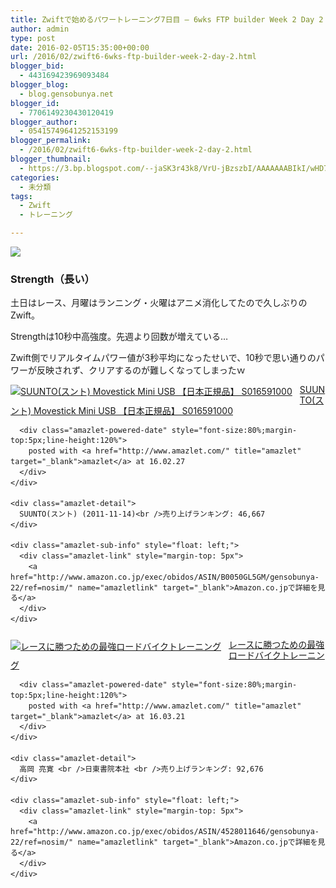 ```yaml
---
title: Zwiftで始めるパワートレーニング7日目 – 6wks FTP builder Week 2 Day 2
author: admin
type: post
date: 2016-02-05T15:35:00+00:00
url: /2016/02/zwift6-6wks-ftp-builder-week-2-day-2.html
blogger_bid:
  - 443169423969093484
blogger_blog:
  - blog.gensobunya.net
blogger_id:
  - 7706149230430120419
blogger_author:
  - 05415749641252153199
blogger_permalink:
  - /2016/02/zwift6-6wks-ftp-builder-week-2-day-2.html
blogger_thumbnail:
  - https://3.bp.blogspot.com/--jaSK3r43k8/VrU-jBzszbI/AAAAAAABIkI/wHD7oU-p-hg/s640/2016-02-03_1929002.jpg
categories:
  - 未分類
tags:
  - Zwift
  - トレーニング

---
```

<a href="https://3.bp.blogspot.com/--jaSK3r43k8/VrU-jBzszbI/AAAAAAABIkI/wHD7oU-p-hg/s1600/2016-02-03_1929002.jpg" imageanchor="1"><img border="0" src="https://blog.gensobunya.net/wp-content/uploads/2016/02/2016-02-03_1929002.jpg" /></a>
  


### Strength（長い）

土日はレース、月曜はランニング・火曜はアニメ消化してたので久しぶりのZwift。
  
Strengthは10秒中高強度。先週より回数が増えている…

Zwift側でリアルタイムパワー値が3秒平均になったせいで、10秒で思い通りのパワーが反映されず、クリアするのが難しくなってしまったｗ

<div class="amazlet-box" style="margin-bottom:0px;">
  <div class="amazlet-image" style="float:left;margin:0px 12px 1px 0px;">
    <a href="http://www.amazon.co.jp/exec/obidos/ASIN/B0050GL5GM/gensobunya-22/ref=nosim/" name="amazletlink" target="_blank"><img src="https://images-fe.ssl-images-amazon.com/images/I/41MImoh-wkL._SL160_.jpg" alt="SUUNTO(スント) Movestick Mini USB 【日本正規品】 S016591000" style="border: none;" /></a>
  </div>
  
  <div class="amazlet-info" style="line-height:120%; margin-bottom: 10px">
    <div class="amazlet-name" style="margin-bottom:10px;line-height:120%">
      <a href="http://www.amazon.co.jp/exec/obidos/ASIN/B0050GL5GM/gensobunya-22/ref=nosim/" name="amazletlink" target="_blank">SUUNTO(スント) Movestick Mini USB 【日本正規品】 S016591000</a></p> 
      
      <div class="amazlet-powered-date" style="font-size:80%;margin-top:5px;line-height:120%">
        posted with <a href="http://www.amazlet.com/" title="amazlet" target="_blank">amazlet</a> at 16.02.27
      </div>
    </div>
    
    <div class="amazlet-detail">
      SUUNTO(スント) (2011-11-14)<br />売り上げランキング: 46,667
    </div>
    
    <div class="amazlet-sub-info" style="float: left;">
      <div class="amazlet-link" style="margin-top: 5px">
        <a href="http://www.amazon.co.jp/exec/obidos/ASIN/B0050GL5GM/gensobunya-22/ref=nosim/" name="amazletlink" target="_blank">Amazon.co.jpで詳細を見る</a>
      </div>
    </div>
  </div>
  
  <div class="amazlet-footer" style="clear: left">
  </div>
</div>

<div class="amazlet-box" style="margin-bottom:0px;">
  <div class="amazlet-image" style="float:left;margin:0px 12px 1px 0px;">
    <a href="http://www.amazon.co.jp/exec/obidos/ASIN/4528011646/gensobunya-22/ref=nosim/" name="amazletlink" target="_blank"><img src="https://images-fe.ssl-images-amazon.com/images/I/61kxWWt6k4L._SL160_.jpg" alt="レースに勝つための最強ロードバイクトレーニング" style="border: none;" /></a>
  </div>
  
  <div class="amazlet-info" style="line-height:120%; margin-bottom: 10px">
    <div class="amazlet-name" style="margin-bottom:10px;line-height:120%">
      <a href="http://www.amazon.co.jp/exec/obidos/ASIN/4528011646/gensobunya-22/ref=nosim/" name="amazletlink" target="_blank">レースに勝つための最強ロードバイクトレーニング</a></p> 
      
      <div class="amazlet-powered-date" style="font-size:80%;margin-top:5px;line-height:120%">
        posted with <a href="http://www.amazlet.com/" title="amazlet" target="_blank">amazlet</a> at 16.03.21
      </div>
    </div>
    
    <div class="amazlet-detail">
      高岡 亮寛 <br />日東書院本社 <br />売り上げランキング: 92,676
    </div>
    
    <div class="amazlet-sub-info" style="float: left;">
      <div class="amazlet-link" style="margin-top: 5px">
        <a href="http://www.amazon.co.jp/exec/obidos/ASIN/4528011646/gensobunya-22/ref=nosim/" name="amazletlink" target="_blank">Amazon.co.jpで詳細を見る</a>
      </div>
    </div>
  </div>
  
  <div class="amazlet-footer" style="clear: left">
  </div>
</div>

<!-- WP QUADS Content Ad Plugin v. 1.6.0 -->

<div class="quads-location quads-ad1" id="quads-ad1" style="float:none;margin:0px;">
  <!-- gensou-cycle_banner2_AdSense3_1x1_as -->
  
  <ins class="adsbygoogle"
     style="display:block"
     data-ad-client="ca-pub-0056151430743709"
     data-ad-slot="4152578227"
     data-ad-format="auto"></ins>
</div>